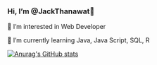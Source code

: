 ### Hi, I’m @JackThanawat👋
👀 I’m interested in Web Developer

🌱 I’m currently learning Java, Java Script, SQL, R

[![Anurag's GitHub stats](https://github-readme-stats.vercel.app/api?username=jacktnw)](https://github.com/anuraghazra/github-readme-stats)


<!--
**jacktnw/jacktnw** is a ✨ _special_ ✨ repository because its `README.md` (this file) appears on your GitHub profile.

Here are some ideas to get you started:

- 🔭 I’m currently working on ...
- 🌱 I’m currently learning ...
- 👯 I’m looking to collaborate on ...
- 🤔 I’m looking for help with ...
- 💬 Ask me about ...
- 📫 How to reach me: ...
- 😄 Pronouns: ...
- ⚡ Fun fact: ...
-->
